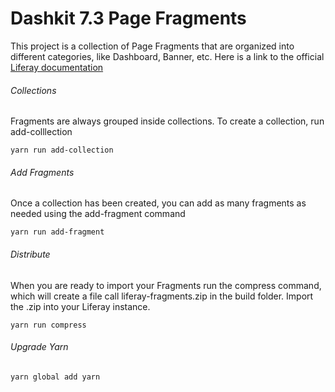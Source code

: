 # Dashkit 7.3 Page Fragments

This project is a collection of Page Fragments that are organized into different 
categories, like Dashboard, Banner, etc.  Here is a link to the official [Liferay documentation](https://github.com/liferay/generator-liferay-fragments)

###### Collections
Fragments are always grouped inside collections. To create a collection, run add-colllection
```
yarn run add-collection
```
###### Add Fragments
Once a collection has been created, you can add as many fragments as needed using the add-fragment command
```
yarn run add-fragment
```
###### Distribute
When you are ready to import your Fragments run the compress command, which will create a file call
liferay-fragments.zip in the build folder.  Import the .zip into your Liferay instance.
```
yarn run compress
```

###### Upgrade Yarn
```
yarn global add yarn
```